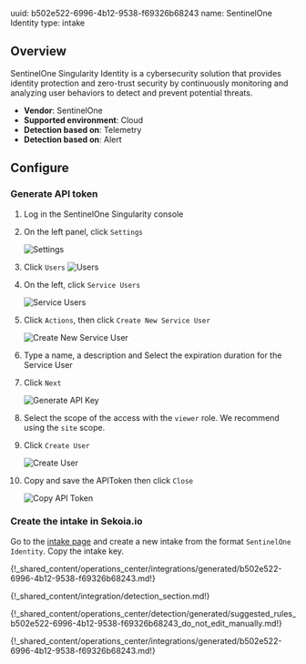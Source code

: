 uuid: b502e522-6996-4b12-9538-f69326b68243
name: SentinelOne Identity
type: intake

## Overview
SentinelOne Singularity Identity is a cybersecurity solution that provides identity protection and zero-trust security by continuously monitoring and analyzing user behaviors to detect and prevent potential threats.

- **Vendor**: SentinelOne
- **Supported environment**: Cloud
- **Detection based on**: Telemetry
- **Detection based on**: Alert

## Configure

### Generate API token

1. Log in the SentinelOne Singularity console
2. On the left panel, click `Settings`

    ![Settings](/assets/operation_center/integration_catalog/cloud_and_saas/sentinelone_identity/01-Settings.png)

3. Click `Users`
    ![Users](/assets/operation_center/integration_catalog/cloud_and_saas/sentinelone_identity/02-Users.png)

4. On the left, click `Service Users`
    
    ![Service Users](/assets/operation_center/integration_catalog/cloud_and_saas/sentinelone_identity/03-Service_users.png)

5. Click `Actions`, then click `Create New Service User`

    ![Create New Service User](/assets/operation_center/integration_catalog/cloud_and_saas/sentinelone_identity/04-Create_new_services_users.png)

6. Type a name, a description and Select the expiration duration for the Service User
7. Click `Next`

    ![Generate API Key](/assets/operation_center/integration_catalog/cloud_and_saas/sentinelone_identity/05-Generate.png)

8. Select the scope of the access with the `viewer` role. We recommend using the `site` scope.
9. Click `Create User`

    ![Create User](/assets/operation_center/integration_catalog/cloud_and_saas/sentinelone_identity/06-Scope.png)

10. Copy and save the APIToken then click `Close`
    
    ![Copy API Token](/assets/operation_center/integration_catalog/cloud_and_saas/sentinelone_identity/07-APIToken.png)

### Create the intake in Sekoia.io

Go to the [intake page](https://app.sekoia.io/operations/intakes) and create a new intake from the format `SentinelOne Identity`. Copy the intake key.

{!_shared_content/operations_center/integrations/generated/b502e522-6996-4b12-9538-f69326b68243.md!}

{!_shared_content/integration/detection_section.md!}

{!_shared_content/operations_center/detection/generated/suggested_rules_b502e522-6996-4b12-9538-f69326b68243_do_not_edit_manually.md!}

{!_shared_content/operations_center/integrations/generated/b502e522-6996-4b12-9538-f69326b68243.md!}
